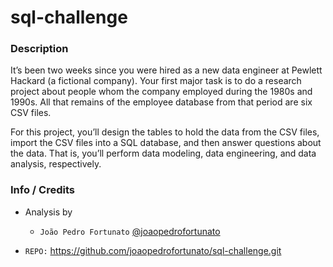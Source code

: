 # sql-challenge

### Description

It’s been two weeks since you were hired as a new data engineer at Pewlett Hackard (a fictional company). Your first major task is to do a research project about people whom the company employed during the 1980s and 1990s. All that remains of the employee database from that period are six CSV files.

For this project, you’ll design the tables to hold the data from the CSV files, import the CSV files into a SQL database, and then answer questions about the data. That is, you’ll perform data modeling, data engineering, and data analysis, respectively.

### Info / Credits

- Analysis by
   * `João Pedro Fortunato` [@joaopedrofortunato](https://github.com/joaopedrofortunato)

- `REPO:` https://github.com/joaopedrofortunato/sql-challenge.git
